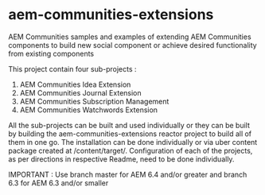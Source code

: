 aem-communities-extensions
==========================
AEM Communities samples and examples of extending AEM Communities components to build new social component or achieve desired functionality from existing components

This project contain four sub-projects :
1. AEM Communities Idea Extension
2. AEM Communities Journal Extension
3. AEM Communities Subscription Management
4. AEM Communities Watchwords Extension

All the sub-projects can be built and used individually or they can be built by building the aem-communities-extensions reactor project to build all of them in one go.
The installation can be done individually or via uber content package created at /content/target/. Configuration of each of the projects, as per directions in respective Readme,
need to be done individually.

IMPORTANT : Use branch master for AEM 6.4 and/or greater and branch 6.3 for AEM 6.3 and/or smaller